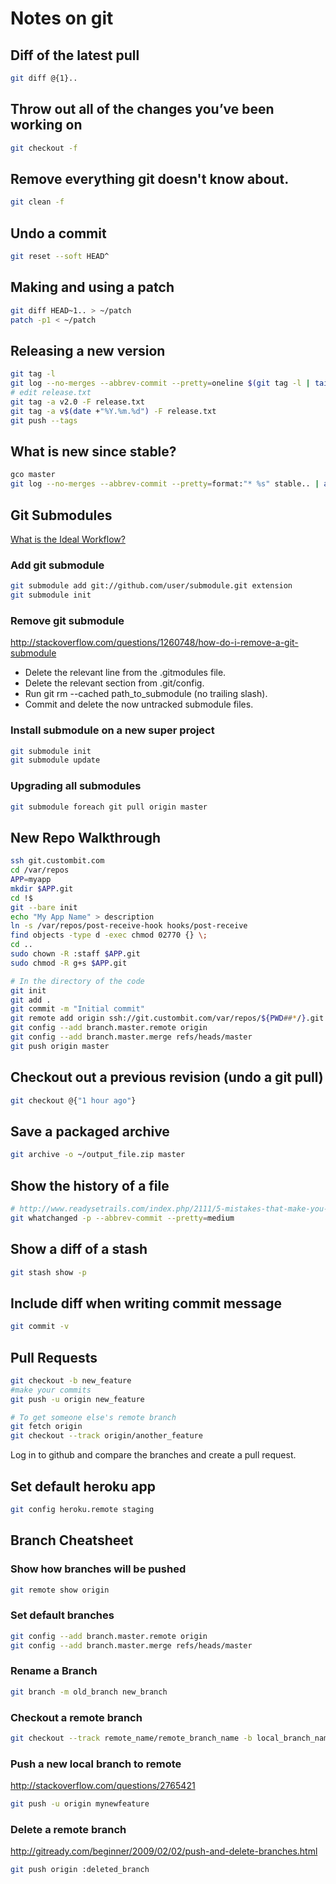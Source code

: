 # Notes on git

## Diff of the latest pull

```bash
git diff @{1}..
```

## Throw out all of the changes you’ve been working on

```bash
git checkout -f
```

## Remove everything git doesn't know about.

```bash
git clean -f
```

## Undo a commit

```bash
git reset --soft HEAD^
```

## Making and using a patch

```bash
git diff HEAD~1.. > ~/patch
patch -p1 < ~/patch
```

## Releasing a new version

```bash
git tag -l
git log --no-merges --abbrev-commit --pretty=oneline $(git tag -l | tail -n 1).. > release.txt
# edit release.txt
git tag -a v2.0 -F release.txt
git tag -a v$(date +"%Y.%m.%d") -F release.txt
git push --tags
```

## What is new since stable?

```bash
gco master
git log --no-merges --abbrev-commit --pretty=format:"* %s" stable.. | awk '{gsub(/refs/,"see");print}'
```

## Git Submodules

[What is the Ideal Workflow?](http://blog.endpoint.com/2010/04/git-submodule-workflow.html)

### Add git submodule

```bash
git submodule add git://github.com/user/submodule.git extension
git submodule init
```

### Remove git submodule

http://stackoverflow.com/questions/1260748/how-do-i-remove-a-git-submodule

* Delete the relevant line from the .gitmodules file.
* Delete the relevant section from .git/config.
* Run git rm --cached path_to_submodule (no trailing slash).
* Commit and delete the now untracked submodule files.

### Install submodule on a new super project

```bash
git submodule init
git submodule update
```

### Upgrading all submodules

```bash
git submodule foreach git pull origin master
```

## New Repo Walkthrough

```bash
ssh git.custombit.com
cd /var/repos
APP=myapp
mkdir $APP.git
cd !$
git --bare init
echo "My App Name" > description
ln -s /var/repos/post-receive-hook hooks/post-receive
find objects -type d -exec chmod 02770 {} \;
cd ..
sudo chown -R :staff $APP.git
sudo chmod -R g+s $APP.git

# In the directory of the code
git init
git add .
git commit -m "Initial commit"
git remote add origin ssh://git.custombit.com/var/repos/${PWD##*/}.git
git config --add branch.master.remote origin
git config --add branch.master.merge refs/heads/master
git push origin master
```

## Checkout out a previous revision (undo a git pull)

```bash
git checkout @{"1 hour ago"}
```

## Save a packaged archive

```bash
git archive -o ~/output_file.zip master
```

## Show the history of a file

```bash
# http://www.readysetrails.com/index.php/2111/5-mistakes-that-make-you-look-like-a-rails-n00b/
git whatchanged -p --abbrev-commit --pretty=medium
```

## Show a diff of a stash

```bash
git stash show -p
```

## Include diff when writing commit message

```bash
git commit -v
```

## Pull Requests

```bash
git checkout -b new_feature
#make your commits
git push -u origin new_feature

# To get someone else's remote branch
git fetch origin
git checkout --track origin/another_feature
```

Log in to github and compare the branches and create a pull request.

## Set default heroku app

```bash
git config heroku.remote staging
```

## Branch Cheatsheet

### Show how branches will be pushed

```bash
git remote show origin
```

### Set default branches

```bash
git config --add branch.master.remote origin
git config --add branch.master.merge refs/heads/master
```

### Rename a Branch

```bash
git branch -m old_branch new_branch
```

### Checkout a remote branch

```bash
git checkout --track remote_name/remote_branch_name -b local_branch_name
```

### Push a new local branch to remote

http://stackoverflow.com/questions/2765421

```bash
git push -u origin mynewfeature
```

### Delete a remote branch

http://gitready.com/beginner/2009/02/02/push-and-delete-branches.html

```bash
git push origin :deleted_branch
```
